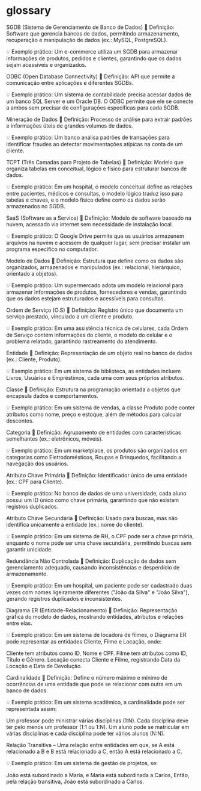# glossary

SGDB (Sistema de Gerenciamento de Banco de Dados)
📌 Definição: Software que gerencia bancos de dados, permitindo armazenamento, recuperação e manipulação de dados (ex.: MySQL, PostgreSQL).

💡 Exemplo prático: Um e-commerce utiliza um SGDB para armazenar informações de produtos, pedidos e clientes, garantindo que os dados sejam acessíveis e organizados.

ODBC (Open Database Connectivity)
📌 Definição: API que permite a comunicação entre aplicações e diferentes SGDBs.

💡 Exemplo prático: Um sistema de contabilidade precisa acessar dados de um banco SQL Server e um Oracle DB. O ODBC permite que ele se conecte a ambos sem precisar de configurações específicas para cada SGDB.

Mineração de Dados
📌 Definição: Processo de análise para extrair padrões e informações úteis de grandes volumes de dados.

💡 Exemplo prático: Um banco analisa padrões de transações para identificar fraudes ao detectar movimentações atípicas na conta de um cliente.

TCPT (Três Camadas para Projeto de Tabelas)
📌 Definição: Modelo que organiza tabelas em conceitual, lógico e físico para estruturar bancos de dados.

💡 Exemplo prático: Em um hospital, o modelo conceitual define as relações entre pacientes, médicos e consultas, o modelo lógico traduz isso para tabelas e chaves, e o modelo físico define como os dados serão armazenados no SGDB.

SaaS (Software as a Service)
📌 Definição: Modelo de software baseado na nuvem, acessado via internet sem necessidade de instalação local.

💡 Exemplo prático: O Google Drive permite que os usuários armazenem arquivos na nuvem e acessem de qualquer lugar, sem precisar instalar um programa específico no computador.

Modelo de Dados
📌 Definição: Estrutura que define como os dados são organizados, armazenados e manipulados (ex.: relacional, hierárquico, orientado a objetos).

💡 Exemplo prático: Um supermercado adota um modelo relacional para armazenar informações de produtos, fornecedores e vendas, garantindo que os dados estejam estruturados e acessíveis para consultas.

Ordem de Serviço (O.S)
📌 Definição: Registro único que documenta um serviço prestado, vinculado a um cliente e produto.

💡 Exemplo prático: Em uma assistência técnica de celulares, cada Ordem de Serviço contém informações do cliente, o modelo do celular e o problema relatado, garantindo rastreamento do atendimento.

Entidade
📌 Definição: Representação de um objeto real no banco de dados (ex.: Cliente, Produto).

💡 Exemplo prático: Em um sistema de biblioteca, as entidades incluem Livros, Usuários e Empréstimos, cada uma com seus próprios atributos.

Classe
📌 Definição: Estrutura na programação orientada a objetos que encapsula dados e comportamentos.

💡 Exemplo prático: Em um sistema de vendas, a classe Produto pode conter atributos como nome, preço e estoque, além de métodos para calcular descontos.

Categoria
📌 Definição: Agrupamento de entidades com características semelhantes (ex.: eletrônicos, móveis).

💡 Exemplo prático: Em um marketplace, os produtos são organizados em categorias como Eletrodomésticos, Roupas e Brinquedos, facilitando a navegação dos usuários.

Atributo Chave Primária
📌 Definição: Identificador único de uma entidade (ex.: CPF para Cliente).

💡 Exemplo prático: No banco de dados de uma universidade, cada aluno possui um ID único como chave primária, garantindo que não existam registros duplicados.

Atributo Chave Secundária
📌 Definição: Usado para buscas, mas não identifica unicamente a entidade (ex.: nome do cliente).

💡 Exemplo prático: Em um sistema de RH, o CPF pode ser a chave primária, enquanto o nome pode ser uma chave secundária, permitindo buscas sem garantir unicidade.

Redundância Não Controlada
📌 Definição: Duplicação de dados sem gerenciamento adequado, causando inconsistências e desperdício de armazenamento.

💡 Exemplo prático: Em um hospital, um paciente pode ser cadastrado duas vezes com nomes ligeiramente diferentes ("João da Silva" e "João Silva"), gerando registros duplicados e inconsistentes.

Diagrama ER (Entidade-Relacionamento)
📌 Definição: Representação gráfica do modelo de dados, mostrando entidades, atributos e relações entre elas.

💡 Exemplo prático:
Em um sistema de locadora de filmes, o Diagrama ER pode representar as entidades Cliente, Filme e Locação, onde:

Cliente tem atributos como ID, Nome e CPF.
Filme tem atributos como ID, Título e Gênero.
Locação conecta Cliente e Filme, registrando Data da Locação e Data de Devolução.

Cardinalidade
📌 Definição: Define o número máximo e mínimo de ocorrências de uma entidade que pode se relacionar com outra em um banco de dados.

💡 Exemplo prático:
Em um sistema acadêmico, a cardinalidade pode ser representada assim:

Um professor pode ministrar várias disciplinas (1:N).
Cada disciplina deve ter pelo menos um professor (1:1 ou 1:N).
Um aluno pode se matricular em várias disciplinas e cada disciplina pode ter vários alunos (N:N).

Relação Transitiva – Uma relação entre entidades em que, se A está relacionado a B e B está relacionado a C, então A está relacionado a C.

💡 Exemplo prático:
Em um sistema de gestão de projetos, se:

João está subordinado a Maria, e
Maria está subordinada a Carlos,
Então, pela relação transitiva, João está subordinado a Carlos.

